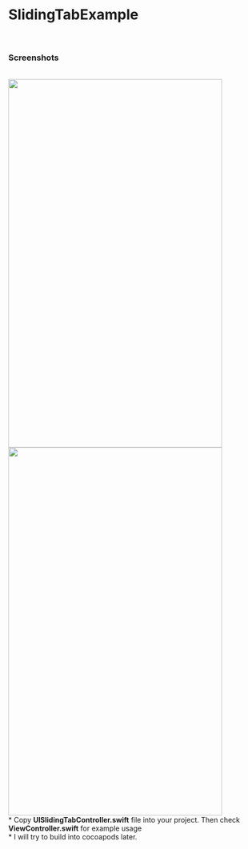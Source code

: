 # SlidingTabExample
<br>
<h3>Screenshots</h3>
<br>
<img src="https://raw.githubusercontent.com/erthru/SlidingTabsExample/master/ss.png" width="427px" height="737px" />
<br>
<img src="https://raw.githubusercontent.com/erthru/SlidingTabsExample/master/ss2.png" width="427px" height="737px" />
<br>
* Copy <b>UISlidingTabController.swift</b> file into your project. Then check <b>ViewController.swift</b> for example usage
<br>
* I will try to build into cocoapods later.
<br>
